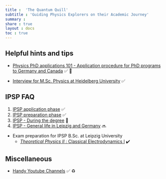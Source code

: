 ```yaml
---
title :  'The Quantum Quill'
subtitle : 'Guiding Physics Explorers on their Academic Journey'
summary : 
share : true
layout : docs
toc : true
---
```

## Helpful hints and tips 

- [Physics PhD applications 101 - Application procedure for PhD programs to Germany and Canada]({{<ref"phd">}}) :white_check_mark: :construction:


- [Interview for M.Sc. Physics at Heidelberg University]({{<ref"heidelberg/interview">}}) :white_check_mark:


##  IPSP FAQ 

1. [IPSP application phase]({{<ref"ipsp/ipsp1_application_phase">}}) :white_check_mark: 
2. [IPSP preparation phase]({{<ref"ipsp/ipsp2_preparation_phase">}}) :white_check_mark:
3. [IPSP - During the degree]() :round_pushpin:
4. [IPSP - General life in Leipzig and Germany]() :soon:

- Exam preparation for IPSP B.Sc. at Leipzig University
  - [_Theoretical Physics II_ : Classical Electrodynamics I]({{<ref"tp2_exam_prep">}})  :heavy_check_mark:


##  Miscellaneous 
- [Handy Youtube Channels]({{<ref"youtube_channels">}}) :white_check_mark: :recycle:

<!--
2. _Theoretical Physics III_ :  Classical Mechanics II, Classical Electrodynamics II (With Special relativity and Relativistic electrodynamics)
3. Theoretical Physics IV : Quantum Mechanics
-->
